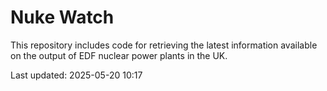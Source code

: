 # Nuke Watch

This repository includes code for retrieving the latest information available on the output of EDF nuclear power plants in the UK.

Last updated: 2025-05-20 10:17